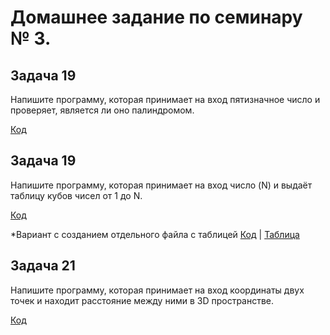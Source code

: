 # Домашнее задание по семинару № 3. 

## Задача 19 
Напишите программу, которая принимает на вход пятизначное число и проверяет, является ли оно палиндромом.

[Код](Exercise019/Program.cs)

## Задача 19 
Напишите программу, которая принимает на вход число (N) и выдаёт таблицу кубов чисел от 1 до N.

[Код](Exercise023/Program.cs)

*Вариант с созданием отдельного файла с таблицей
[Код](Exercise023v1.0/Program.cs) | [Таблица](Exercise023v1.0/CubeTable.csv)

## Задача 21
Напишите программу, которая принимает на вход координаты двух точек и находит расстояние между ними в 3D пространстве.

[Код](Exercise021/Program.cs)